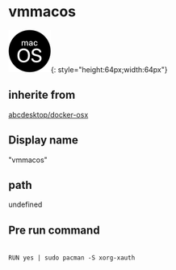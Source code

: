 # vmmacos
![MacOS_logo.svg](/applications/icons/MacOS_logo.svg){: style="height:64px;width:64px"}
## inherite from
[abcdesktop/docker-osx](abcdesktop/docker-osx.md)
## Display name
"vmmacos"
## path
undefined
## Pre run command

```

RUN yes | sudo pacman -S xorg-xauth
```
